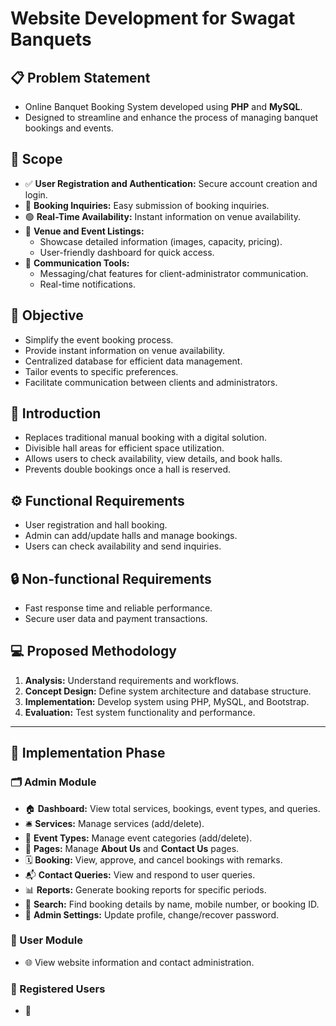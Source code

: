 # Website Development for Swagat Banquets

## 📋 Problem Statement
- Online Banquet Booking System developed using **PHP** and **MySQL**.
- Designed to streamline and enhance the process of managing banquet bookings and events.

## 📌 Scope
- ✅ **User Registration and Authentication:** Secure account creation and login.  
- 💬 **Booking Inquiries:** Easy submission of booking inquiries.  
- 🟢 **Real-Time Availability:** Instant information on venue availability.  
- 🏨 **Venue and Event Listings:**  
  - Showcase detailed information (images, capacity, pricing).  
  - User-friendly dashboard for quick access.  
- 📢 **Communication Tools:**  
  - Messaging/chat features for client-administrator communication.  
  - Real-time notifications.  

## 🎯 Objective
- Simplify the event booking process.  
- Provide instant information on venue availability.  
- Centralized database for efficient data management.  
- Tailor events to specific preferences.  
- Facilitate communication between clients and administrators.  

## 📝 Introduction
- Replaces traditional manual booking with a digital solution.  
- Divisible hall areas for efficient space utilization.  
- Allows users to check availability, view details, and book halls.  
- Prevents double bookings once a hall is reserved.  

## ⚙️ Functional Requirements
- User registration and hall booking.  
- Admin can add/update halls and manage bookings.  
- Users can check availability and send inquiries.  

## 🔒 Non-functional Requirements
- Fast response time and reliable performance.  
- Secure user data and payment transactions.  

## 💻 Proposed Methodology
1. **Analysis:** Understand requirements and workflows.  
2. **Concept Design:** Define system architecture and database structure.  
3. **Implementation:** Develop system using PHP, MySQL, and Bootstrap.  
4. **Evaluation:** Test system functionality and performance.  

---

## 🧩 Implementation Phase
### 🗂 Admin Module
- 🏠 **Dashboard:** View total services, bookings, event types, and queries.  
- 🛎️ **Services:** Manage services (add/delete).  
- 🎉 **Event Types:** Manage event categories (add/delete).  
- 📄 **Pages:** Manage **About Us** and **Contact Us** pages.  
- 🗓️ **Booking:** View, approve, and cancel bookings with remarks.  
- 📬 **Contact Queries:** View and respond to user queries.  
- 📊 **Reports:** Generate booking reports for specific periods.  
- 🔎 **Search:** Find booking details by name, mobile number, or booking ID.  
- 👤 **Admin Settings:** Update profile, change/recover password.  

### 👥 User Module
- 🌐 View website information and contact administration.  

### 📝 Registered Users
- 🏨
